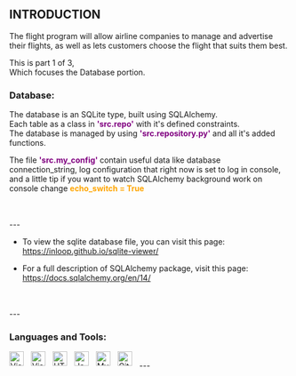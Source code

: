 INTRODUCTION
------------

The flight program will allow airline companies to manage and advertise their flights,
as well as lets customers choose the flight that suits them best.

This is part 1 of 3,\
Which focuses the Database portion.

### Database:
The database is an SQLite type, built using SQLAlchemy.\
Each table as a class in <b style="color:purple">'src.repo'</b> with it's defined constraints.\
The database is managed by using <b style="color:purple">'src.repository.py'</b> and all it's added functions.

The file <b style="color:purple">'src.my_config' </b> contain useful data like database connection_string,
log configuration that right now is set to log in console,
and a little tip if you want to watch SQLAlchemy background work on console change
<b style="color:orange">echo_switch = True</b>


<br>
<br>
---


 * To view the sqlite database file, you can visit this page:
   https://inloop.github.io/sqlite-viewer/
   

 * For a full description of SQLAlchemy package, visit this page:
   https://docs.sqlalchemy.org/en/14/
<br>
<br>
---

### Languages and Tools:

[<img align="left" alt="Visual Studio Code" width="26px" style="padding-right:10px;" src="https://cdn.iconscout.com/icon/free/png-128/python-3629591-3032289.png" />][main_lang]
[<img align="left" alt="Visual Studio Code" width="26px" style="padding-right:10px;" src="https://img.stackshare.io/service/1839/q5uAkmy7.png" />][sqlalchemy]
[<img align="left" alt="HTML5" width="26px" src="https://cdn.jsdelivr.net/gh/devicons/devicon/icons/html5/html5-original.svg" style="padding-right:10px;" />][html]
[<img align="left" alt="JavaScript" width="26px" src="https://cdn.jsdelivr.net/gh/devicons/devicon/icons/javascript/javascript-original.svg" style="padding-right:10px;" />][javascript]
[<img align="left" alt="MySQL" width="26px" src="https://dl2.macupdate.com/images/icons256/63142.png?time=1618334949" style="padding-right:10px;" />][sqlite]
[<img align="left" alt="Git" width="26px" src="https://cdn.jsdelivr.net/gh/devicons/devicon/icons/git/git-original.svg" style="padding-right:10px;" />][github]



[main_lang]: https://www.python.org/

[html]: https://www.w3schools.com/html/

[javascript]: https://www.w3schools.com/js/

[sqlite]: https://www.sqlite.org/index.html

[github]: https://github.com/

[sqlalchemy]: https://docs.sqlalchemy.org/en/14/

<br>
---